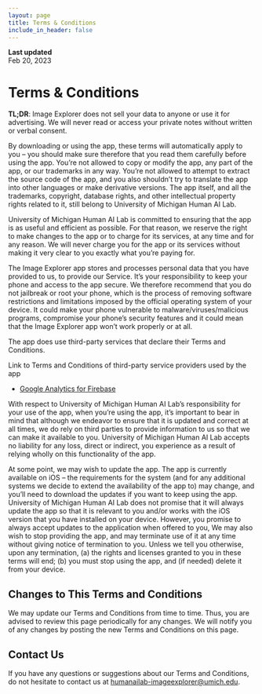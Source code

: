 ```yaml
---
layout: page
title: Terms & Conditions
include_in_header: false
---
```


**Last updated**  
Feb 20, 2023

# Terms & Conditions

**TL;DR**: Image Explorer does not sell your data to anyone or use it for advertising. We will never read or access your private notes without written or verbal consent.

By downloading or using the app, these terms will automatically apply to you – you should make sure therefore that you read them carefully before using the app. You’re not allowed to copy or modify the app, any part of the app, or our trademarks in any way. You’re not allowed to attempt to extract the source code of the app, and you also shouldn’t try to translate the app into other languages or make derivative versions. The app itself, and all the trademarks, copyright, database rights, and other intellectual property rights related to it, still belong to University of Michigan Human AI Lab.

University of Michigan Human AI Lab is committed to ensuring that the app is as useful and efficient as possible. For that reason, we reserve the right to make changes to the app or to charge for its services, at any time and for any reason. We will never charge you for the app or its services without making it very clear to you exactly what you’re paying for.

The Image Explorer app stores and processes personal data that you have provided to us, to provide our Service. It’s your responsibility to keep your phone and access to the app secure. We therefore recommend that you do not jailbreak or root your phone, which is the process of removing software restrictions and limitations imposed by the official operating system of your device. It could make your phone vulnerable to malware/viruses/malicious programs, compromise your phone’s security features and it could mean that the Image Explorer app won’t work properly or at all.

The app does use third-party services that declare their Terms and Conditions.

Link to Terms and Conditions of third-party service providers used by the app

- [Google Analytics for Firebase](https://firebase.google.com/terms/analytics)

With respect to University of Michigan Human AI Lab’s responsibility for your use of the app, when you’re using the app, it’s important to bear in mind that although we endeavor to ensure that it is updated and correct at all times, we do rely on third parties to provide information to us so that we can make it available to you. University of Michigan Human AI Lab accepts no liability for any loss, direct or indirect, you experience as a result of relying wholly on this functionality of the app.

At some point, we may wish to update the app. The app is currently available on iOS – the requirements for the system (and for any additional systems we decide to extend the availability of the app to) may change, and you’ll need to download the updates if you want to keep using the app. University of Michigan Human AI Lab does not promise that it will always update the app so that it is relevant to you and/or works with the iOS version that you have installed on your device. However, you promise to always accept updates to the application when offered to you, We may also wish to stop providing the app, and may terminate use of it at any time without giving notice of termination to you. Unless we tell you otherwise, upon any termination, (a) the rights and licenses granted to you in these terms will end; (b) you must stop using the app, and (if needed) delete it from your device.

## Changes to This Terms and Conditions

We may update our Terms and Conditions from time to time. Thus, you are advised to review this page periodically for any changes. We will notify you of any changes by posting the new Terms and Conditions on this page.

## Contact Us

If you have any questions or suggestions about our Terms and Conditions, do not hesitate to contact us at humanailab-imageexplorer@umich.edu.
